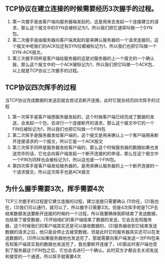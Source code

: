 ## TCP协议在建立连接的时候需要经历3次握手的过程。
1. 第一次握手是由客户端向服务器端发起的，这是用来去发起一个连接建立的请求，那么这个报文中的SYN会被标记为1，所以我们把它通常叫做一个SYN包。
2. 第二次握手是由服务器向客户端发起的是来确认服务器的一个请求连接的，这个报文中呢我们的ACK位还有SYN位都被标记为1，所以我们也把它叫做一个SYN-ACK报文。
3. 第三次握手同样是客户端给服务器的这是对服务器的上一个报文的一个确认报，那么这个报文中的一个ACK被标记为1，所以我们把它叫做一个ACK包，以上就是TCP协议三次握手的过程。

## TCP协议四次挥手的过程
当TCP协议完成数据的发送后就会尝试去断开连接，此时它就会经历四次挥手的过程
1. 第一次挥手是客户端想服务器发起的，这个时候客户端已经完成了数据的发送，会发起一个包，去进行一个连接断开的请求，那么这个报文中它的一个FIN位被标记为1，所以我们也把它叫做一个FIN包
2. 第二次挥手是服务器发给客户端的，这个报文是用来确认上一个客户端用来断开连接请求的一个报文，所以它是一个ACK报文
3. 第三次挥手同样是服务器发给客户端的，那么这个时候服务器的数据如果也发送完毕的话，它也会向客户端发起一个断开连接的的申请，那么在这个报文中一个FIN为同样也会被标记为1，所以这也是一个FIN包。
4. 第四次挥手是客户端发给服务器的，是用来确认服务器的上一个断开连接的一个请求报文，所以这次挥手也是ACK报文

## 为什么握手需要3次，挥手需要4次
TCP三次握手的过程是它建立连接的过程，建立连接只需要确认 (1)你在，(2)我也在，(3)我们可以通行，就可以了，所以握手只需要3次。但是4次挥手呢是TCP去结束数据发送要断开连接的时候的一个过程，所以我要确保我即结束了发送数据，也结束了接受数据，(1)开始咱们的客户端结束了数据的发送，它会去告知服务器，这个时候我们的客户端其实还是可以接收数据的，(2)服务器收到它结束发送数据的请求之后，他只是会停止去接受数据，但是此时它的服务器其实还可以在发送数据的，(3)所以如果服务器他也发送完了，那就需要向客户端发送一次FIN包来告知客户端其实我的数据也发送完了，我也要断开连接了，(4)那此时客户端也受到了服务器这个FIN包之后，它也会去进行一个确认。此时双方才都会去关闭发送和接受的一个通道，所以挥手就需要4次